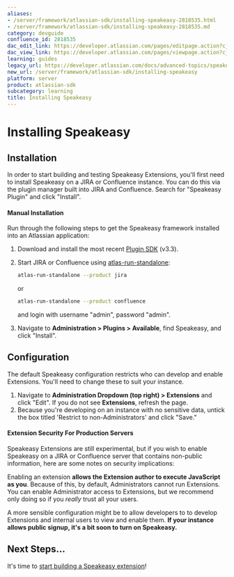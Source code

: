 ```yaml
---
aliases:
- /server/framework/atlassian-sdk/installing-speakeasy-2818535.html
- /server/framework/atlassian-sdk/installing-speakeasy-2818535.md
category: devguide
confluence_id: 2818535
dac_edit_link: https://developer.atlassian.com/pages/editpage.action?cjm=wozere&pageId=2818535
dac_view_link: https://developer.atlassian.com/pages/viewpage.action?cjm=wozere&pageId=2818535
learning: guides
legacy_url: https://developer.atlassian.com/docs/advanced-topics/speakeasy/installing-speakeasy
new_url: /server/framework/atlassian-sdk/installing-speakeasy
platform: server
product: atlassian-sdk
subcategory: learning
title: Installing Speakeasy
---
```

# Installing Speakeasy

## Installation

In order to start building and testing Speakeasy Extensions, you'll first need to install Speakeasy on a JIRA or Confluence instance. You can do this via the plugin manager built into JIRA and Confluence. Search for "Speakeasy Plugin" and click "Install".

#### Manual Installation

Run through the following steps to get the Speakeasy framework installed into an Atlassian application:

1.  Download and install the most recent <a href="/pages/createpage.action?spaceKey=SPEAK&amp;title=Atlassian+Plugin+SDK+Documentation" class="createlink">Plugin SDK</a> (v3.3).
2.  Start JIRA or Confluence using <a href="/pages/createpage.action?spaceKey=SPEAK&amp;title=atlas-run-standalone" class="createlink">atlas-run-standalone</a>:

    ``` bash
    atlas-run-standalone --product jira
    ```

    or

    ``` bash
    atlas-run-standalone --product confluence
    ```

    and login with username "admin", password "admin".

3.  Navigate to **Administration &gt; Plugins &gt; Available**, find Speakeasy, and click "Install".

## Configuration

The default Speakeasy configuration restricts who can develop and enable Extensions. You'll need to change these to suit your instance.

1.  Navigate to **Administration Dropdown (top right) &gt; Extensions** and click "Edit". If you do not see **Extensions**, refresh the page.
2.  Because you're developing on an instance with no sensitive data, untick the box titled 'Restrict to non-Administrators' and click "Save."

#### Extension Security For Production Servers

Speakeasy Extensions are still experimental, but if you wish to enable Speakeasy on a JIRA or Confluence server that contains non-public information, here are some notes on security implications:

Enabling an extension **allows the Extension author to execute JavaScript as you**. Because of this, by default, Administrators cannot run Extensions. You can enable Administrator access to Extensions, but we recommend only doing so if you *really* trust all your users.

A more sensible configuration might be to allow developers to to develop Extensions and internal users to view and enable them. **If your instance allows public signup, it's a bit soon to turn on Speakeasy.**

## Next Steps...

It's time to [start building a Speakeasy extension](https://developer.atlassian.com/display/SPEAK/Speakeasy+Extension+Development+Guide)!
























